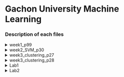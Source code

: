 # Gachon University Machine Learning

### Description of each files

<details>
<summary>week1_p99</summary>
</details>

<details>
<summary>week2_SVM_p30</summary>
</details>

<details>
<summary>week3_clustering_p27</summary>
</details>

<details>
<summary>week3_clustering_p28</summary>
</details>

<details>
<summary>Lab1</summary>
</details>

<details>
<summary>Lab2</summary>

## Lab2_autoML

<aside>
💡 Python Library provides parameters for outputting clustering results through a combination of clustering models, encoders, and scalers for a dataset of selected features. As a result, plot, purity, and silhouette scores are output.

</aside>

**Methods:**

- **object_encoder**(dataframe, encoder, target_feature)
    
  Encoding target_feature, i.e. category feature, according to encoder method
    
- **data_scaling**(dataframe, scaling)
    
    Scales the data frame according to the scaling function of the numeric data.
    
- **model_kmeans**(X, y, [, k]=None)
    
    Use the K mean clustering model to predict k clusters.
    
- **model_gaussian**(X, y ,[, k]=None)
    
    Use the GaussianMixture(EM) clustering model to predict k clusters.
    
- **model_clarans**(X, y ,[, k]=None)
    
    Use the CLARANS clustering model to predict k clusters.
    
- **model_dbscan**(X, y)
    
    Use the DBSCAN clustering model to predict clusters.
    
- **model_meanshift**(X, y)
    
    Use the Mean Shift clustering model to predict clusters.
    
- **scores**(dataset, predict_y, true_y, k)
    
    Compare actual and predictive results to obtain purity and silhouette scores, and return information about them as strings.
    
- **compute_purity**(predict_y, true_y ,k)
    
    Compare actual and predicted results to obtain a purity score.
    
- **preprocessing** (dataset, encoder, scaling, encode_feature_list)
    
    Transform the dataset to match encoder and scaling.
    
- **auto_ml**(dataset, [, model],[, ecoder], [, scaling], [, select_feature_list]=None, [, k]=None )
    
    **Major Function.**
    Plot the scores and results for all combinations of model, encoder, scaling, and k.
    
---

## Lab2_autoML.auto_ml

<aside>
💡 class **auto_ml** (*input_dataset, model_lists, encoder_lists, scaling_lists, select_feature_lists=None, k_lists=None):*

</aside>

**Major Function**.

The result of the combination of all parameters is shown through plot.

---

**Parameters:**

- **input_dataset: pd.DataFrame**
    
    Dataset with combined x,y for clustering
    
- **model_lists: list**
    
    List of models for clustering
    
- **encoder_lists: list**
    
    List of encoders for clustering
    
- **scaling_lists: list**
    
    List of scaliers for clustering
    
- **select_feature_lists: list, default = None**
    
    List of features to be extracted and used separately from ‘input_dataset’
    
- **k_lists: list, default = None**
    
    List of clustering counts (ex. [1,2,3] or [2,5,10])
    

---

**Attribute:**

- **dataset_x: pd.DataFrame**
    
    Data set excluding actual result data in input_dataset
    
- **dataset_y: pd.DataFrame**
    
    Actual result data to be compared with clustering results in input_dataset
    
- **data_category: list, default=None**
    
    List to store the name of the feature whose data is an object in input_dataset
    
- **dataset_x_encode: pd.DataFrame**
    
    Data set with preprocessing
    
- **count: int**
    
    An int-type variable to determine the number of all combinations
</details>
